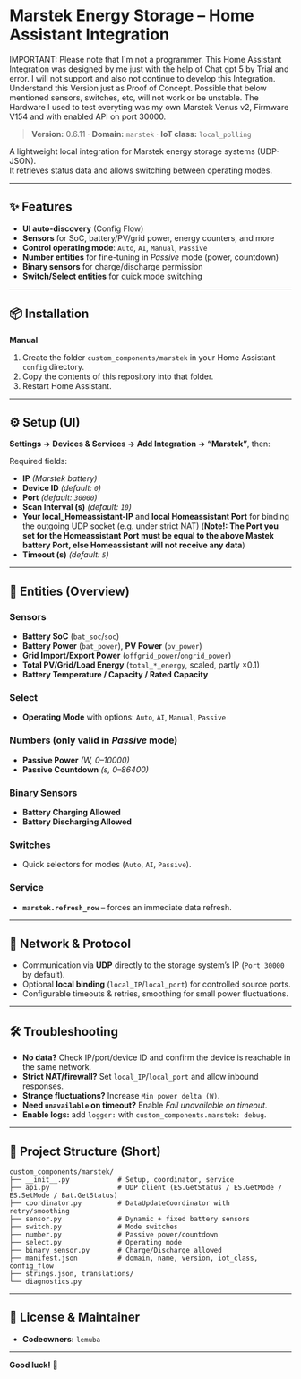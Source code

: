 # Marstek Energy Storage – Home Assistant Integration

IMPORTANT: Please note that I´m not a programmer. This Home Assistant Integration was designed by me just with the help of Chat gpt 5 by Trial and error. I will not support and also not continue to develop this Integration. Understand this Version just as Proof of Concept. Possible that below mentioned sensors, switches, etc,  will not work or be unstable. The Hardware I used to test everyting was my own Marstek Venus v2, Firmware V154 and with enabled API on port 30000.

> **Version:** 0.6.11 · **Domain:** `marstek` · **IoT class:** `local_polling`

A lightweight local integration for Marstek energy storage systems (UDP-JSON).  
It retrieves status data and allows switching between operating modes.

---

## ✨ Features
- **UI auto-discovery** (Config Flow)
- **Sensors** for SoC, battery/PV/grid power, energy counters, and more
- **Control operating mode**: `Auto`, `AI`, `Manual`, `Passive`
- **Number entities** for fine-tuning in *Passive* mode (power, countdown)
- **Binary sensors** for charge/discharge permission
- **Switch/Select entities** for quick mode switching

---

## 📦 Installation

**Manual**
1. Create the folder `custom_components/marstek` in your Home Assistant `config` directory.  
2. Copy the contents of this repository into that folder.  
3. Restart Home Assistant.  

---

## ⚙️ Setup (UI)
**Settings → Devices & Services → Add Integration → “Marstek”**, then:

Required fields:
- **IP** *(Marstek battery)*  
- **Device ID** *(default: `0`)*  
- **Port** *(default: `30000`)*  
- **Scan Interval (s)** *(default: `10`)*  
- **Your local_Homeassistant-IP** and **local Homeassistant Port** for binding the outgoing UDP socket (e.g. under strict NAT)
  (**Note!: The Port you set for the Homeassistant Port must be equal to the above Mastek battery Port, else Homeassistant will not receive any data**) 
- **Timeout (s)** *(default: `5`)*  

---

## 🧩 Entities (Overview)

### Sensors
- **Battery SoC** (`bat_soc`/`soc`)  
- **Battery Power** (`bat_power`), **PV Power** (`pv_power`)  
- **Grid Import/Export Power** (`offgrid_power`/`ongrid_power`)  
- **Total PV/Grid/Load Energy** (`total_*_energy`, scaled, partly ×0.1)  
- **Battery Temperature / Capacity / Rated Capacity**

### Select
- **Operating Mode** with options: `Auto`, `AI`, `Manual`, `Passive`

### Numbers (only valid in *Passive* mode)
- **Passive Power** *(W, 0–10000)*  
- **Passive Countdown** *(s, 0–86400)*  

### Binary Sensors
- **Battery Charging Allowed**  
- **Battery Discharging Allowed**

### Switches
- Quick selectors for modes (`Auto`, `AI`, `Passive`).  

### Service
- **`marstek.refresh_now`** – forces an immediate data refresh.  

---

## 🔌 Network & Protocol
- Communication via **UDP** directly to the storage system’s IP (`Port 30000` by default).  
- Optional **local binding** (`local_IP`/`local_port`) for controlled source ports.  
- Configurable timeouts & retries, smoothing for small power fluctuations.  

---

## 🛠 Troubleshooting
- **No data?** Check IP/port/device ID and confirm the device is reachable in the same network.  
- **Strict NAT/firewall?** Set `local_IP`/`local_port` and allow inbound responses.  
- **Strange fluctuations?** Increase `Min power delta (W)`.  
- **Need `unavailable` on timeout?** Enable *Fail unavailable on timeout*.  
- **Enable logs:** add `logger:` with `custom_components.marstek: debug`.  

---

## 📁 Project Structure (Short)
```
custom_components/marstek/
├── __init__.py            # Setup, coordinator, service
├── api.py                 # UDP client (ES.GetStatus / ES.GetMode / ES.SetMode / Bat.GetStatus)
├── coordinator.py         # DataUpdateCoordinator with retry/smoothing
├── sensor.py              # Dynamic + fixed battery sensors
├── switch.py              # Mode switches
├── number.py              # Passive power/countdown
├── select.py              # Operating mode
├── binary_sensor.py       # Charge/Discharge allowed
├── manifest.json          # domain, name, version, iot_class, config_flow
├── strings.json, translations/
└── diagnostics.py
```

---

## 📜 License & Maintainer
- **Codeowners:** `lemuba`

---

**Good luck!** 🚀  
